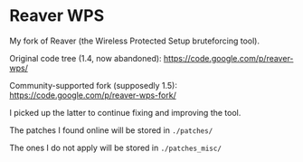 Reaver WPS
==========
My fork of Reaver (the Wireless Protected Setup bruteforcing tool).

Original code tree (1.4, now abandoned): https://code.google.com/p/reaver-wps/

Community-supported fork (supposedly 1.5): https://code.google.com/p/reaver-wps-fork/

I picked up the latter to continue fixing and improving the tool.

The patches I found online will be stored in `./patches/`

The ones I do not apply will be stored in `./patches_misc/`

